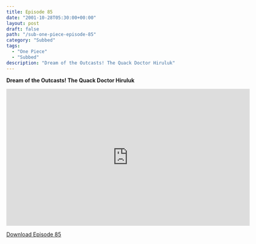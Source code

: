 ```yaml
---
title: Episode 85
date: "2001-10-28T05:30:00+00:00"
layout: post
draft: false
path: "/sub-one-piece-episode-85"
category: "Subbed"
tags:
  - "One Piece"
  - "Subbed"
description: "Dream of the Outcasts! The Quack Doctor Hiruluk"
---
```


**Dream of the Outcasts! The Quack Doctor Hiruluk**

<iframe width="640" height="360" src="https://www.rapidvideo.com/e/FX3C94R9L8" frameborder="0" marginwidth=0 marginheight=0 scrolling=no allowfullscreen></iframe>

<a href="http://ouo.io/qs/eCodkFEQ?s=https://rapidvid.to/d/https://www.rapidvideo.com/e/FX3C94R9L8">Download Episode 85</a>
